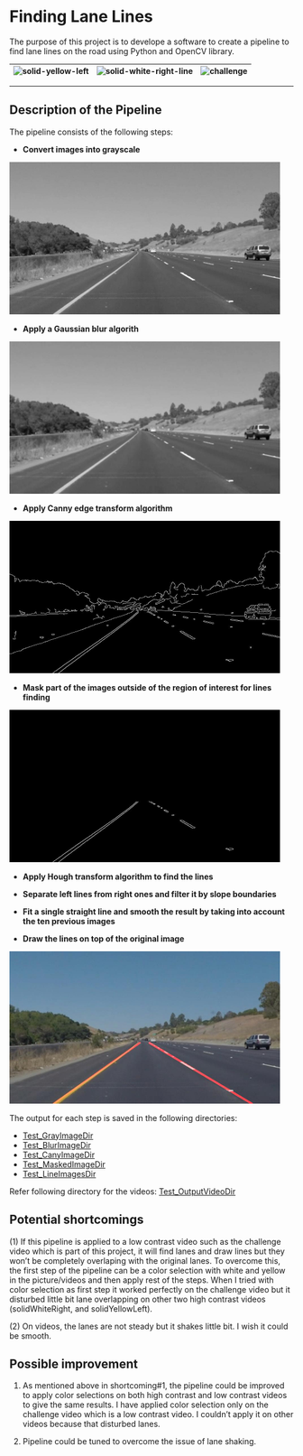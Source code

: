 # **Finding Lane Lines** 

The purpose of this project is to develope a software to create a pipeline to find lane lines on the road using Python and OpenCV library.


![solid-yellow-left](Test_OutputVideoDir/solidYellowLeft.gif) | ![solid-white-right-line](Test_OutputVideoDir/solidWhiteRight.gif) | ![challenge](Test_OutputVideoDir/challenge.gif)
--- | --- | ---

---

## Description of the Pipeline

The pipeline consists of the following steps:

- **Convert images into grayscale**

<img src="https://github.com/snehalmparmar/CarND-LaneLines-P1/blob/0bf7add102f3998369d69182324a3918dd1b5c34/Test_GrayImageDir/solidYellowCurve.jpg" width="480" alt="Converted into grayscale" />

- **Apply a Gaussian blur algorith**

<img src="https://github.com/snehalmparmar/CarND-LaneLines-P1/blob/0bf7add102f3998369d69182324a3918dd1b5c34/Test_BlurImageDir/solidYellowCurve.jpg" width="480" alt="Gaussian blur" />

- **Apply Canny edge transform algorithm**

<img src="https://github.com/snehalmparmar/CarND-LaneLines-P1/blob/0bf7add102f3998369d69182324a3918dd1b5c34/Test_CanyImageDir/solidYellowCurve.jpg" width="480" alt="Canny edge" />

- **Mask part of the images outside of the region of interest for lines finding**

<img src="https://github.com/snehalmparmar/CarND-LaneLines-P1/blob/0bf7add102f3998369d69182324a3918dd1b5c34/Test_MaskedImageDir/solidYellowCurve.jpg" width="480" alt="Region of interest" />

- **Apply Hough transform algorithm to find the lines**

- **Separate left lines from right ones and filter it by slope boundaries**

- **Fit a single straight line and smooth the result by taking into account the ten previous images**

- **Draw the lines on top of the original image**

<img src="https://github.com/snehalmparmar/CarND-LaneLines-P1/blob/0bf7add102f3998369d69182324a3918dd1b5c34/Test_LineImagesDir/solidYellowCurve.jpg" width="480" alt="Region of interest" />

The output for each step is saved in the following directories:

- [Test_GrayImageDir](https://github.com/snehalmparmar/CarND-LaneLines-P1/tree/0bf7add102f3998369d69182324a3918dd1b5c34/Test_GrayImageDir)
- [Test_BlurImageDir](https://github.com/snehalmparmar/CarND-LaneLines-P1/tree/0bf7add102f3998369d69182324a3918dd1b5c34/Test_BlurImageDir)
- [Test_CanyImageDir](https://github.com/snehalmparmar/CarND-LaneLines-P1/tree/0bf7add102f3998369d69182324a3918dd1b5c34/Test_CanyImageDir)
- [Test_MaskedImageDir](https://github.com/snehalmparmar/CarND-LaneLines-P1/tree/0bf7add102f3998369d69182324a3918dd1b5c34/Test_MaskedImageDir)
- [Test_LineImagesDir](https://github.com/snehalmparmar/CarND-LaneLines-P1/tree/0bf7add102f3998369d69182324a3918dd1b5c34/Test_LineImagesDir)

Refer following directory for the videos: [Test_OutputVideoDir](https://github.com/snehalmparmar/CarND-LaneLines-P1/tree/0bf7add102f3998369d69182324a3918dd1b5c34/Test_OutputVideoDir)

## Potential shortcomings

(1) If this pipeline is applied to a low contrast video such as the challenge video which is part of this project, it will find lanes and draw lines but they won’t be completely overlaping with the original lanes. To overcome this, the first step of the pipeline can be a color selection with white and yellow in the picture/videos and then apply rest of the steps. When I tried with color selection as first step it worked perfectly on the challenge video but it disturbed little bit lane overlapping on other two high contrast videos (solidWhiteRight, and solidYellowLeft). 

(2) On videos, the lanes are not steady but it shakes little bit. I wish it could be smooth. 
 
## Possible improvement

1) As mentioned above in shortcoming#1, the pipeline could be improved to apply color selections on both high contrast and low contrast videos to give the same results. I have applied color selection only on the challenge video which is a low contrast video. I couldn’t apply it on other videos because that disturbed lanes. 

2) Pipeline could be tuned to overcome the issue of lane shaking. 
